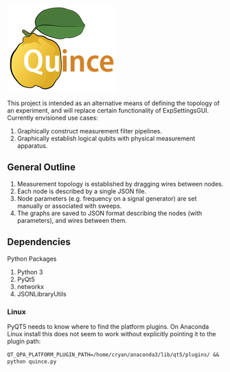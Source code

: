 ![quince-small](doc/images/quince-small.png)

This project is intended as an alternative means of defining the topology of an experiment, and will replace certain functionality of ExpSettingsGUI. Currently envisioned use cases:

1. Graphically construct measurement filter pipelines.
2. Graphically establish logical qubits with physical measurement apparatus.

## General Outline ##

1. Measurement topology is established by dragging wires between nodes.
2. Each node is described by a single JSON file.
3. Node parameters (e.g. frequency on a signal generator) are set manually or associated with sweeps.
4. The graphs are saved to JSON format describing the nodes (with parameters), and wires between them.

## Dependencies ##

Python Packages
1. Python 3
1. PyQt5
1. networkx
1. JSONLibraryUtils

### Linux ###

PyQT5 needs to know where to find the platform plugins.  On Anaconda Linux install this does not seem to work without explicitly pointing it to the plugin path:
```shell
QT_QPA_PLATFORM_PLUGIN_PATH=/home/cryan/anaconda3/lib/qt5/plugins/ && python quince.py
```

